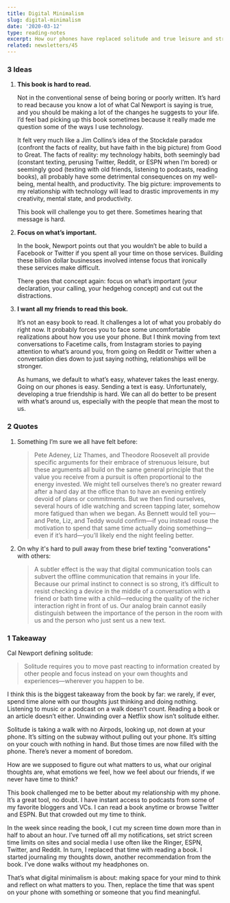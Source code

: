 ```yaml
---
title: Digital Minimalism
slug: digital-minimalism
date: '2020-03-12'
type: reading-notes
excerpt: How our phones have replaced solitude and true leisure and strategies to counteract that to change our relationship with our phones.
related: newsletters/45
---
```

### 3 Ideas

1. **This book is hard to read.**

    Not in the conventional sense of being boring or poorly written. It’s hard to read because you know a lot of what Cal Newport is saying is true, and you should be making a lot of the changes he suggests to your life. I’d feel bad picking up this book sometimes because it really made me question some of the ways I use technology.

    It felt very much like a Jim Collins’s idea of the Stockdale paradox (confront the facts of reality, but have faith in the big picture) from Good to Great. The facts of reality: my technology habits, both seemingly bad (constant texting, perusing Twitter, Reddit, or ESPN when I’m bored) or seemingly good (texting with old friends, listening to podcasts, reading books), all probably have some detrimental consequences on my well-being, mental health, and productivity. The big picture: improvements to my relationship with technology will lead to drastic improvements in my creativity, mental state, and productivity.

    This book will challenge you to get there. Sometimes hearing that message is hard.

2. **Focus on what’s important.**

    In the book, Newport points out that you wouldn’t be able to build a Facebook or Twitter if you spent all your time on those services. Building these billion dollar businesses involved intense focus that ironically these services make difficult.

    There goes that concept again: focus on what’s important (your declaration, your calling, your hedgehog concept) and cut out the distractions.

3. **I want all my friends to read this book.**

    It’s not an easy book to read. It challenges a lot of what you probably do right now. It probably forces you to face some uncomfortable realizations about how you use your phone. But I think moving from text conversations to Facetime calls, from Instagram stories to paying attention to what’s around you, from going on Reddit or Twitter when a conversation dies down to just saying nothing, relationships will be stronger.

    As humans, we default to what’s easy, whatever takes the least energy. Going on our phones is easy. Sending a text is easy. Unfortunately, developing a true friendship is hard. We can all do better to be present with what’s around us, especially with the people that mean the most to us.

### 2 Quotes

1. Something I’m sure we all have felt before:
    > Pete Adeney, Liz Thames, and Theodore Roosevelt all provide specific arguments for their embrace of strenuous leisure, but these arguments all build on the same general principle that the value you receive from a pursuit is often proportional to the energy invested. We might tell ourselves there’s no greater reward after a hard day at the office than to have an evening entirely devoid of plans or commitments. But we then find ourselves, several hours of idle watching and screen tapping later, somehow more fatigued than when we began. As Bennett would tell you—and Pete, Liz, and Teddy would confirm—if you instead rouse the motivation to spend that same time actually doing something—even if it’s hard—you’ll likely end the night feeling better.
3. On why it's hard to pull away from these brief texting "converations" with others:
    > A subtler effect is the way that digital communication tools can subvert the offline communication that remains in your life. Because our primal instinct to connect is so strong, it’s difficult to resist checking a device in the middle of a conversation with a friend or bath time with a child—reducing the quality of the richer interaction right in front of us. Our analog brain cannot easily distinguish between the importance of the person in the room with us and the person who just sent us a new text.

### 1 Takeaway

Cal Newport defining solitude:

> Solitude requires you to move past reacting to information created by other people and focus instead on your own thoughts and experiences—wherever you happen to be.

I think this is the biggest takeaway from the book by far: we rarely, if ever, spend time alone with our thoughts just thinking and doing nothing. Listening to music or a podcast on a walk doesn’t count. Reading a book or an article doesn’t either. Unwinding over a Netflix show isn’t solitude either.

Solitude is taking a walk with no Airpods, looking up, not down at your phone. It’s sitting on the subway without pulling out your phone. It’s sitting on your couch with nothing in hand. But those times are now filled with the phone. There’s never a moment of boredom.

How are we supposed to figure out what matters to us, what our original thoughts are, what emotions we feel, how we feel about our friends, if we never have time to think?

This book challenged me to be better about my relationship with my phone. It’s a great tool, no doubt. I have instant access to podcasts from some of my favorite bloggers and VCs. I can read a book anytime or browse Twitter and ESPN. But that crowded out my time to think.

In the week since reading the book, I cut my screen time down more than in half to about an hour. I’ve turned off all my notifications, set strict screen time limits on sites and social media I use often like the Ringer, ESPN, Twitter, and Reddit. In turn, I replaced that time with reading a book. I started journaling my thoughts  down, another recommendation from the book. I’ve done walks without my headphones on.

That’s what digital minimalism is about: making space for your mind to think and reflect on what matters to you. Then, replace the time that was spent on your phone with something or someone that you find meaningful.